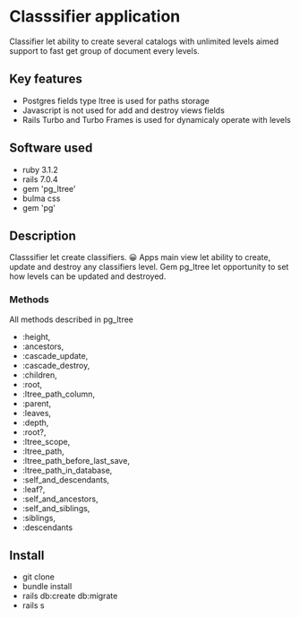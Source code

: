# Classsifier application

Classifier let ability to create several catalogs with unlimited levels
aimed support to fast get group of document every levels.

## Key features

- Postgres fields type ltree is used for paths storage
- Javascript is not used for add and destroy views fields
- Rails Turbo and Turbo Frames is used for dynamicaly operate with
  levels

## Software used

- ruby 3.1.2
- rails 7.0.4
- gem 'pg_ltree'
- bulma css
- gem 'pg'

## Description

Classsifier let create classifiers. 😀 Apps main view let ability to
create, update and destroy any classifiers level. Gem pg_ltree let
opportunity to set how levels can be updated and destroyed.

### Methods

All methods described in pg_ltree

- :height,
- :ancestors,
- :cascade_update,
- :cascade_destroy,
- :children,
- :root,
- :ltree_path_column,
- :parent,
- :leaves,
- :depth,
- :root?,
- :ltree_scope,
- :ltree_path,
- :ltree_path_before_last_save,
- :ltree_path_in_database,
- :self_and_descendants,
- :leaf?,
- :self_and_ancestors,
- :self_and_siblings,
- :siblings,
- :descendants

## Install

- git clone
- bundle install
- rails db:create db:migrate
- rails s
